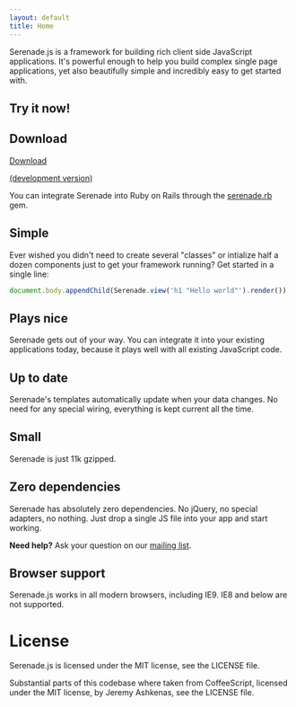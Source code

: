 ```yaml
---
layout: default
title: Home
---
```


Serenade.js is a framework for building rich client side JavaScript
applications. It's powerful enough to help you build complex single page
applications, yet also beautifully simple and incredibly easy to get started
with.

## Try it now!

<div class="examples"></div>

## Download

[Download](http://serenade-downloads.s3-website-us-east-1.amazonaws.com/serenade.0.4.0.min.js.gz)

[(development version)](http://serenade-downloads.s3-website-us-east-1.amazonaws.com/serenade.0.4.0.js)

You can integrate Serenade into Ruby on Rails through the
[serenade.rb](https://github.com/elabs/serenade.rb) gem.

## Simple

Ever wished you didn't need to create several "classes" or intialize half a
dozen components just to get your framework running? Get started in a single
line:

``` javascript
document.body.appendChild(Serenade.view('h1 "Hello world"').render())
```

## Plays nice

Serenade gets out of your way. You can integrate it into your existing
applications today, because it plays well with all existing JavaScript code.

## Up to date

Serenade's templates automatically update when your data changes. No need for
any special wiring, everything is kept current all the time.

## Small

Serenade is just 11k gzipped.

## Zero dependencies

Serenade has absolutely zero dependencies. No jQuery, no special adapters, no
nothing. Just drop a single JS file into your app and start working.


**Need help?** Ask your question on our
[mailing list](http://groups.google.com/group/serenadejs).

## Browser support

Serenade.js works in all modern browsers, including IE9. IE8 and below are not
supported.

# License

Serenade.js is licensed under the MIT license, see the LICENSE file.

Substantial parts of this codebase where taken from CoffeeScript, licensed
under the MIT license, by Jeremy Ashkenas, see the LICENSE file.

[service]: https://github.com/elabs/serenade.service.js
